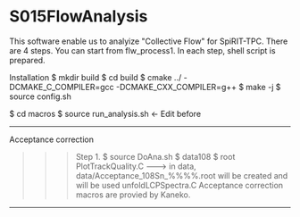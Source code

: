 # S015FlowAnalysis

This software enable us to analyize "Collective Flow" for SpiRIT-TPC.
There are 4 steps.
You can start from flw_process1.
In each step, shell script is prepared.

Installation
$ mkdir build
$ cd build
$ cmake ../ -DCMAKE_C_COMPILER=gcc -DCMAKE_CXX_COMPILER=g++
$ make -j
$ source config.sh

$ cd macros
$ source run_analysis.sh <- Edit before 

----------
Acceptance correction
>>> Step 1.
$ source DoAna.sh
$ data108
$ root PlotTrackQuality.C
---> in data, data/Acceptance_108Sn_%%%%.root will be created and will be used unfoldLCPSpectra.C
Acceptance correction macros are provied by Kaneko.
----------


